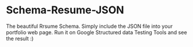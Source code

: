 # Schema-Resume-JSON
The beautiful Rrsume Schema.  Simply include the JSON file into your portfolio web page.  Run it on Google Structured data Testing Tools and see the result :)

